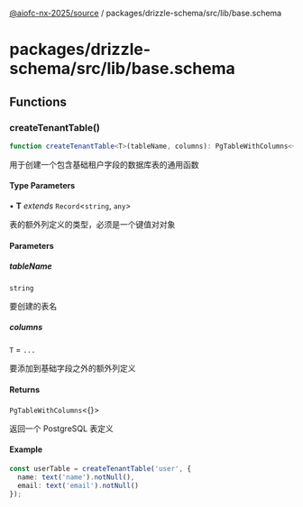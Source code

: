 [@aiofc-nx-2025/source](../../../../../index.md) / packages/drizzle-schema/src/lib/base.schema

# packages/drizzle-schema/src/lib/base.schema

## Functions

### createTenantTable()

```ts
function createTenantTable<T>(tableName, columns): PgTableWithColumns<{}>
```

用于创建一个包含基础租户字段的数据库表的通用函数

#### Type Parameters

• **T** *extends* `Record`\<`string`, `any`\>

表的额外列定义的类型，必须是一个键值对对象

#### Parameters

##### tableName

`string`

要创建的表名

##### columns

`T` = `...`

要添加到基础字段之外的额外列定义

#### Returns

`PgTableWithColumns`\<\{\}\>

返回一个 PostgreSQL 表定义

#### Example

```typescript
const userTable = createTenantTable('user', {
  name: text('name').notNull(),
  email: text('email').notNull()
});
```
